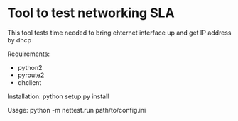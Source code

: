 # Tool to test networking SLA

This tool tests time needed to bring ehternet interface
up and get IP address by dhcp

Requirements:
* python2
* pyroute2
* dhclient

Installation:
    python setup.py install

Usage:
    python -m nettest.run path/to/config.ini

